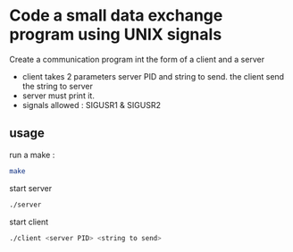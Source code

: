 # Code a small data exchange program using UNIX signals
Create a communication program int the form of a client and a server
- client takes 2 parameters server PID and string to send. the client send the string to server
- server must print it.
- signals allowed : SIGUSR1 & SIGUSR2

## usage
run a make :
```bash
make
```
start server
```bash
./server
```
start client 
```bash
./client <server PID> <string to send>
```
